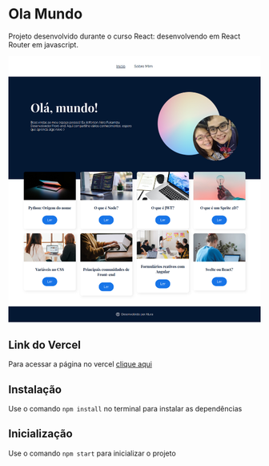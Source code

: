 # Ola Mundo

Projeto desenvolvido durante o curso React: desenvolvendo em React Router em javascript.

<img src="./screenshot.png" alt="Imagem da página desenvolvida" />

## Link do Vercel
Para acessar a página no vercel [clique aqui](https://ola-mundo-iota.vercel.app/)

## Instalação
Use o comando `npm install` no terminal para instalar as dependências

## Inicialização
Use o comando `npm start` para inicializar o projeto
